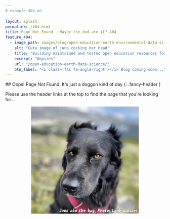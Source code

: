 ```yaml
---
# example 404.md

layout: splash
permalink: /404.html
title: Page Not Found - Maybe the dod ate it? 404
feature_404:
  - image_path: images/blog/open-education-earth-environmental-data-science-card.png
    alt: "Cute image of juno cocking her head"
    title: "Building maintained and tested open education resources for learning earth and environmental data science"
    excerpt: "Oopsies"
    url: "/open-education-earth-data-science/"
    btn_label: "<i class='fas fa-angle-right'></i> Blog coming soon..."
---
```


<div class="body__content-block" markdown="1">
## Oops! Page Not Found. It's just a doggon kind of day
{: .fancy-header }

Please use the header links at the top to find the page 
that you're looking for...

<figure>
    <a href="/images/juno-404-page-photo-l-wasser.png">
    <img src="/images/juno-404-page-photo-l-wasser.png" alt="Image of my black flat coated retriever and border collie rescue dog Juno aka June bug." style="width:80%;margin-right:auto;margin-left:auto;display:block"></a>
</figure>

</div>
